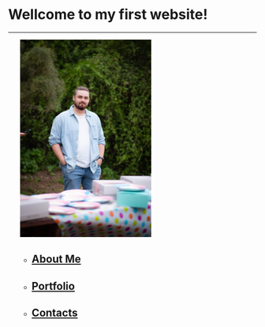 <html lang="en">
<body>
    <h1>Wellcome to my first website!</h1>
    <hr />
    <ul>
    <img src="https://github.com/MIshaVanDer/html-project/blob/main/project/DSC_3212.jpg" height="400">
        <ul>
         <li><a href="about_me.html"><h2>About Me</h2></a></li>
         <li><a href="portfolio.html"><h2>Portfolio</h2></a></li>
         <li><a href="contact.html"><h2>Contacts</h2></a></li>
        </ul>
</body>
</html>
